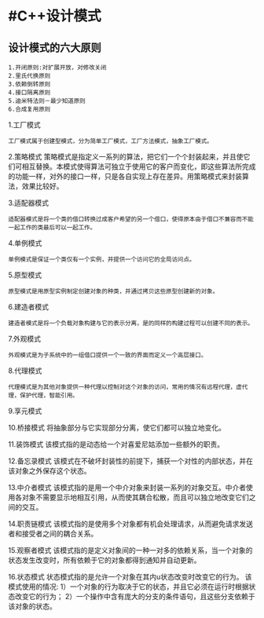 
#C++设计模式
============

## 设计模式的六大原则
	1.开闭原则:对扩展开放，对修改关闭
	2.里氏代换原则
	3.依赖倒转原则
	4.接口隔离原则
	5.迪米特法则－最少知道原则
	6.合成复用原则




1.工厂模式

	工厂模式属于创建型模式，分为简单工厂模式，工厂方法模式，抽象工厂模式。

2.策略模式
 	策略模式是指定义一系列的算法，把它们一个个封装起来，并且使它们可相互替换。本模式使得算法可独立于使用它的客户而变化，即这些算法所完成的功能一样，对外的接口一样，只是各自实现上存在差异。用策略模式来封装算法，效果比较好。

3.适配器模式

	适配器模式是将一个类的借口转换过成客户希望的另一个借口，使得原本由于借口不兼容而不能一起工作的类最后可以一起工作。

4.单例模式
	
	单例模式是保证一个类仅有一个实例，并提供一个访问它的全局访问点。

5.原型模式
	
	原型模式是用原型实例制定创建对象的种类，并通过拷贝这些原型创建新的对象。

6.建造者模式

	建造者模式是将一个负载对象构建与它的表示分离，是的同样的构建过程可以创建不同的表示。

7.外观模式

	外观模式是为子系统中的一组借口提供一个一致的界面而定义一个高层接口。

8.代理模式

	代理模式是为其他对象提供一种代理以控制对这个对象的访问，常用的情况有远程代理，虚代理，保护代理，智能引用。

9.享元模式
		
10.桥接模式
	将抽象部分与它实现部分分离，使它们都可以独立地变化。

11.装饰模式
	该模式指的是动态给一个对喜爱尼姑添加一些额外的职责。

12.备忘录模式
	该模式在不破坏封装性的前提下，捕获一个对性的内部状态，并在该对象之外保存这个状态。

13.中介者模式
	该模式指的是用一个中介对象来封装一系列的对象交互。中介者使用各对象不需要显示地相互引用，从而使其耦合松散，而且可以独立地改变它们之间的交互。

14.职责链模式
	该模式指的是使用多个对象都有机会处理请求，从而避免请求发送者和接受者之间的耦合关系。

15.观察者模式
	该模式指的是定义对象间的一种一对多的依赖关系，当一个对象的状态发生改变时，所有依赖于它的对象都得到通知并自动更新。

16.状态模式
    状态模式指的是允许一个对象在其内u状态改变时改变它的行为。
	该模式使用的情况:
			1）一个对象的行为取决于它的状态，并且它必须在运行时根据状态改变它的行为；
			2）一个操作中含有庞大的分支的条件语句，且这些分支依赖于该对象的状态。



